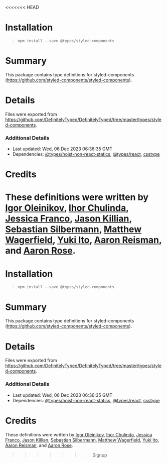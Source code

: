 <<<<<<< HEAD
# Installation
> `npm install --save @types/styled-components`

# Summary
This package contains type definitions for styled-components (https://github.com/styled-components/styled-components).

# Details
Files were exported from https://github.com/DefinitelyTyped/DefinitelyTyped/tree/master/types/styled-components.

### Additional Details
 * Last updated: Wed, 06 Dec 2023 06:36:35 GMT
 * Dependencies: [@types/hoist-non-react-statics](https://npmjs.com/package/@types/hoist-non-react-statics), [@types/react](https://npmjs.com/package/@types/react), [csstype](https://npmjs.com/package/csstype)

# Credits
These definitions were written by [Igor Oleinikov](https://github.com/Igorbek), [Ihor Chulinda](https://github.com/Igmat), [Jessica Franco](https://github.com/Jessidhia), [Jason Killian](https://github.com/jkillian), [Sebastian Silbermann](https://github.com/eps1lon), [Matthew Wagerfield](https://github.com/wagerfield), [Yuki Ito](https://github.com/Lazyuki), [Aaron Reisman](https://github.com/lifeiscontent), and [Aaron Rose](https://github.com/acdr).
=======
# Installation
> `npm install --save @types/styled-components`

# Summary
This package contains type definitions for styled-components (https://github.com/styled-components/styled-components).

# Details
Files were exported from https://github.com/DefinitelyTyped/DefinitelyTyped/tree/master/types/styled-components.

### Additional Details
 * Last updated: Wed, 06 Dec 2023 06:36:35 GMT
 * Dependencies: [@types/hoist-non-react-statics](https://npmjs.com/package/@types/hoist-non-react-statics), [@types/react](https://npmjs.com/package/@types/react), [csstype](https://npmjs.com/package/csstype)

# Credits
These definitions were written by [Igor Oleinikov](https://github.com/Igorbek), [Ihor Chulinda](https://github.com/Igmat), [Jessica Franco](https://github.com/Jessidhia), [Jason Killian](https://github.com/jkillian), [Sebastian Silbermann](https://github.com/eps1lon), [Matthew Wagerfield](https://github.com/wagerfield), [Yuki Ito](https://github.com/Lazyuki), [Aaron Reisman](https://github.com/lifeiscontent), and [Aaron Rose](https://github.com/acdr).
>>>>>>> Signup
